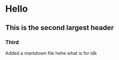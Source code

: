 # Hello 
## This is the second largest header
### Third


Added a markdown file hehe what is for idk
